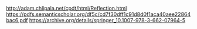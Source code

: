 http://adam.chlipala.net/cpdt/html/Reflection.html
https://pdfs.semanticscholar.org/df5c/cd7f30dff1c91d8d0f1aca40aee22864bac6.pdf
https://archive.org/details/springer_10.1007-978-3-662-07964-5

